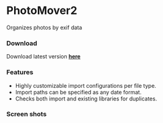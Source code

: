 PhotoMover2
===========

Organizes photos by exif data

### Download
Download latest version **[here](https://jonashertzman.github.io/PhotoMover2/download/PhotoMover.zip)**

### Features
- Highly customizable import configurations per file type.
- Import paths can be specified as any date format.
- Checks both import and existing libraries for duplicates.

### Screen shots